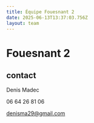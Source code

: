 ```yaml
---
title: Équipe Fouesnant 2
date: 2025-06-13T13:37:03.756Z
layout: team
---
```


# Fouesnant 2



## contact 

Denis Madec

06 64 26 81 06

denisma29@gmail.com

